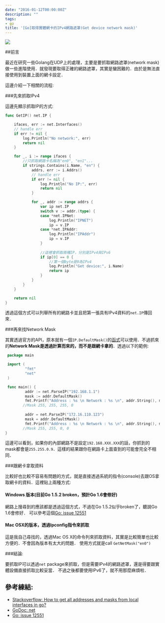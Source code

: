```yaml
---
date: "2016-01-12T00:00:00Z"
description: ""
tags:
- go
title: '[Go]取得實體網卡的IPv4網路遮罩(Get device network mask)'
---
```



![](http://synflood.at/tmp/golang-slides/images/gophercolor.png)

##前言

最近在研究一些Golang在UDP上的處理，主要是要抓取網路遮罩(network mask)做一些進階使用．就發現要取得正確的網路遮罩，其實是蠻困難的．由於是無法直接使用到裝置上面的網卡設定．

這邊介紹一下相關的流程:

###先來抓取IPv4

這邊先顯示抓取IP的方式:

```go
func GetIP() net.IP {

	ifaces, err := net.Interfaces()
	// handle err
	if err != nil {
		log.Println("No network:", err)
		return nil
	}

	for _, i := range ifaces {
		//只抓取網路卡名稱為"en0", "en1"...
		if strings.Contains(i.Name, "en") {
			addrs, err := i.Addrs()
			// handle err
			if err != nil {
				log.Println("No IP:", err)
				return nil
			}

			for _, addr := range addrs {
				var ip net.IP
				switch v := addr.(type) {
				case *net.IPNet:
					log.Println("IPNET")
					ip = v.IP
				case *net.IPAddr:
					log.Println("IPAddr")
					ip = v.IP
				}
				
				//這裡會抓取兩種IP，分別是IPv4與IPv6
				if ip[0] == 0 {
					//第一個byte是0為IPv4
					log.Println("Get device:", i.Name)
					return ip
				}
			}
		}
	}

	return nil
}
```

透過這個方式可以列舉所有的網路卡並且把第一張具有IPv4資料的`net.IP`傳回來．

###再來找Network Mask

其實透過官方的API，原本就有一個`IP.DefaultMask()`的[函式](https://golang.org/pkg/net/#IP.DefaultMask)可以使用．不過抓來的**Network Mask是透過計算而來的，而不是跟網卡拿的**．透過以下的範例:


```go
 package main

 import (
         "fmt"
         "net"
 )

 func main() {
         addr := net.ParseIP("192.168.1.1")
         mask := addr.DefaultMask()
         fmt.Printf("Address : %s \n Network : %s \n", addr.String(), mask)
        //Mask 255, 255, 255, 0
 
         addr = net.ParseIP("172.16.110.123")
         mask = addr.DefaultMask()
         fmt.Printf("Address : %s \n Network : %s \n", addr.String(), mask)
        //Mask 255, 255, 0, 0
}
```

這邊可以看到，如果你的內部網路不是設定`192.168.XXX.XXX`的話，你抓到的mask都會是`255.255.0.9`．這樣的結果跟你在網路卡上面查到的可能會完全不相同．


###跟網卡拿取資料

比較好也比較不容易有問題的方式，就是直接透過系統的指令(console)去跟OS拿取網卡的資料．這裡貼上兩種方式:


#### Windows 版本(目前Go 1.5.2 broken，預計Go 1.6會修好)

網路上搜尋到的應該都是透過這個方式，不過在Go 1.5.2似乎broken了，聽說Go 1.6會修好． 可以參考這個[Go: issue 12551](https://github.com/golang/go/issues/12551)


<script src="https://gist.github.com/kkdai/b27461fa646212395bcc.js"></script>

#### Mac OSX的版本，透過Ipconfig指令來抓取

這是我自己尋找的，透過Mac OS X的命令列來抓取資料，其實是比較簡單也比較方便的．不會因為版本有太大的問題． 使用方式就是call `GetNetMask("en0")`


<script src="https://gist.github.com/kkdai/fa51609f40036cee4ec9.js"></script>



###結論:

要抓取IP可以透過`net` package來抓取，但是需要IPv4的網路遮罩，還是得要跟實體設備直接抓取比較妥當． 不過之後都要使用IPv6了，就不用那麼麻煩啦．  

## 參考練結:

- [Stackoverflow: How to get all addresses and masks from local interfaces in go?](http://stackoverflow.com/questions/23529663/how-to-get-all-addresses-and-masks-from-local-interfaces-in-go)
- [GoDoc: net](https://golang.org/pkg/net/)
- [Go: issue 12551](https://github.com/golang/go/issues/12551)
